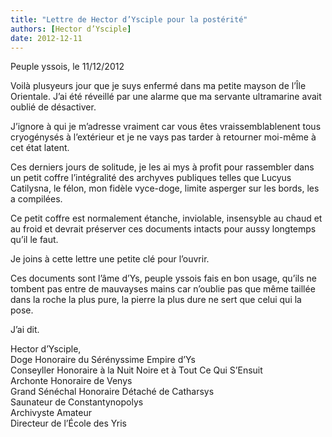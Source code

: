 ```yaml
---
title: "Lettre de Hector d’Ysciple pour la postérité"
authors: [Hector d’Ysciple]
date: 2012-12-11
---
```


Peuple yssois,                   le 11/12/2012

Voilà plusyeurs jour que je suys enfermé dans ma petite mayson de l’Île Orientale. J’ai été réveillé par une alarme que ma servante ultramarine avait oublié de désactiver.

J’ignore à qui je m’adresse vraiment car vous êtes vraissemblablenent tous cryogénysés à l’extérieur et je ne vays pas tarder à retourner moi-même à cet état latent.

Ces derniers jours de solitude, je les ai mys à profit pour rassembler dans un petit coffre l’intégralité des archyves publiques telles que Lucyus Catilysna, le félon, mon fidèle vyce-doge, limite asperger sur les bords, les a compilées. 

Ce petit coffre est normalement étanche, inviolable, insensyble au chaud et au froid et devrait préserver ces documents intacts pour aussy longtemps qu’il le faut. 

Je joins à cette lettre une petite clé pour l’ouvrir.

Ces documents sont l’âme d’Ys, peuple yssois fais en bon usage, qu’ils ne tombent pas entre de mauvayses mains car n’oublie pas que même taillée dans la roche la plus pure, la pierre la plus dure ne sert que celui qui la pose.

J’ai dit.

Hector d’Ysciple,  
Doge Honoraire du Sérényssime Empire d’Ys  
Conseyller Honoraire à la Nuit Noire et à Tout Ce Qui S’Ensuit  
Archonte Honoraire de Venys   
Grand Sénéchal Honoraire Détaché de Catharsys  
Saunateur de Constantynopolys   
Archivyste Amateur   
Directeur de l’École des Yris  